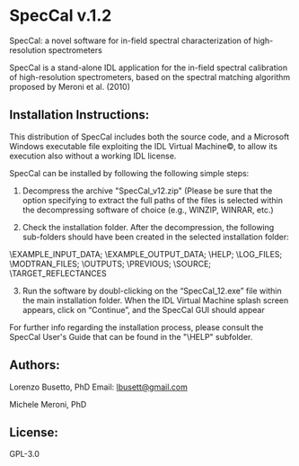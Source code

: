 SpecCal v.1.2
=============

SpecCal: a novel software for in-field spectral characterization of high-resolution spectrometers

SpecCal is a stand-alone IDL application for the in-field spectral calibration of high-resolution spectrometers, based on the spectral matching algorithm proposed by Meroni et al. (2010)

Installation Instructions: 
--------------------------

This distribution of SpecCal includes both the source code, and a Microsoft Windows executable file exploiting the IDL Virtual Machine©, to allow its execution also without a working IDL license.

SpecCal can be installed by following the following simple steps: 

1) Decompress the archive "SpecCal_v12.zip" (Please be sure that the option specifying to extract the full paths of the files is selected within the decompressing software of choice (e.g., WINZIP, WINRAR, etc.)

2) Check the installation folder. After the decompression, the following sub-folders should have been created in the selected installation folder:

\EXAMPLE_INPUT_DATA; \EXAMPLE_OUTPUT_DATA; \HELP; \LOG_FILES; \MODTRAN_FILES; \OUTPUTS; \PREVIOUS; \SOURCE; \TARGET_REFLECTANCES

3) Run the software by doubl-clicking on the “SpecCal_12.exe” file within the main installation folder. When the IDL Virtual Machine splash screen appears, click on “Continue”, and the SpecCal GUI should appear


For further info regarding the installation process, please consult the SpecCal User's Guide that can be found in the "\HELP" subfolder.

Authors:
--------
Lorenzo Busetto, PhD
Email: lbusett@gmail.com

Michele Meroni, PhD

License:
--------
GPL-3.0
